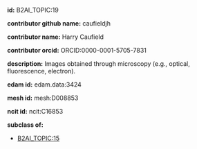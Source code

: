 **id:** B2AI_TOPIC:19

**contributor github name:** caufieldjh

**contributor name:** Harry Caufield

**contributor orcid:** ORCID:0000-0001-5705-7831

**description:** Images obtained through microscopy (e.g., optical, fluorescence, electron).

**edam id:** edam.data:3424

**mesh id:** mesh:D008853

**ncit id:** ncit:C16853

**subclass of:**

- [B2AI_TOPIC:15](../DataTopic.markdown)

